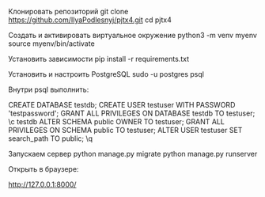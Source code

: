 Клонировать репозиторий 
git clone https://github.com/IlyaPodlesnyj/pjtx4.git
cd pjtx4

Создать и активировать виртуальное окружение
python3 -m venv myenv
source myenv/bin/activate

Установить зависимости
pip install -r requirements.txt

Установить и настроить PostgreSQL
sudo -u postgres psql

Внутри psql выполнить:

CREATE DATABASE testdb;
CREATE USER testuser WITH PASSWORD 'testpassword';
GRANT ALL PRIVILEGES ON DATABASE testdb TO testuser;
\c testdb
ALTER SCHEMA public OWNER TO testuser;
GRANT ALL PRIVILEGES ON SCHEMA public TO testuser;
ALTER USER testuser SET search_path TO public;
\q

Запускаем сервер 
python manage.py migrate
python manage.py runserver

   Открыть в браузере:

   http://127.0.0.1:8000/
